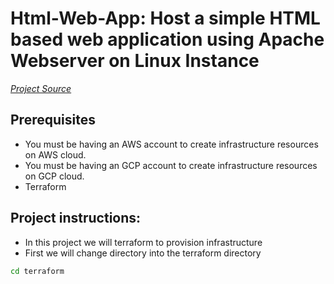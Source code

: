 # Html-Web-App: Host a simple HTML based web application using Apache Webserver on Linux Instance

[*Project Source*](https://devopsrealtime.com/setup-apache-webserver-on-aws-ec2-instance/)

## Prerequisites
  * You must be having an AWS account to create infrastructure resources on AWS cloud.
  * You must be having an GCP account to create infrastructure resources on GCP cloud.
  * Terraform



## Project instructions:
- In this project we will terraform to provision infrastructure
- First we will change directory into the terraform directory 
```sh 
cd terraform 
```




